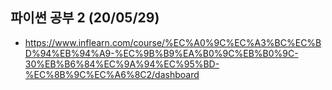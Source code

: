 ## 파이썬 공부 2 (20/05/29)

* https://www.inflearn.com/course/%EC%A0%9C%EC%A3%BC%EC%BD%94%EB%94%A9-%EC%9B%B9%EA%B0%9C%EB%B0%9C-30%EB%B6%84%EC%9A%94%EC%95%BD-%EC%8B%9C%EC%A6%8C2/dashboard
